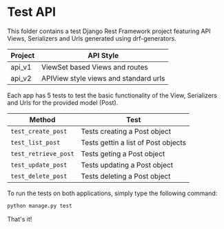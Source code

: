 
# Test API

This folder contains a test Django Rest Framework project featuring API Views, Serializers and Urls generated using drf-generators.

| Project | API Style |
| ------ | ------ |
| api_v1 | ViewSet based Views and routes |
| api_v2 | APIView style views and standard urls |

Each app has 5 tests to test the basic functionality of the View, Serializers and Urls for the provided model (Post).

| Method | Test |
| ------ | ------ |
| `test_create_post` | Tests creating a Post object |
| `test_list_post` | Tests gettin a list of Post objects |
| `test_retrieve_post` | Tests geting a Post object |
| `test_update_post` | Tests updating a Post object |
| `test_delete_post` | Tests deleting a Post object |

To run the tests on both applications, simply type the following command:

```bash
python manage.py test
```

That's it!
